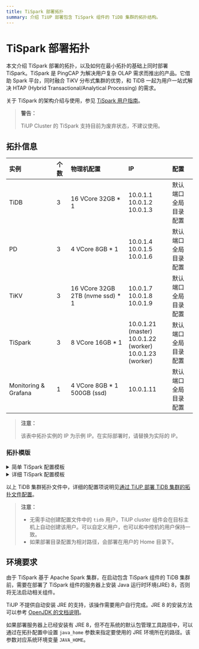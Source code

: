 ```yaml
---
title: TiSpark 部署拓扑
summary: 介绍 TiUP 部署包含 TiSpark 组件的 TiDB 集群的拓扑结构。
---
```


# TiSpark 部署拓扑

本文介绍 TiSpark 部署的拓扑，以及如何在最小拓扑的基础上同时部署 TiSpark。TiSpark 是 PingCAP 为解决用户复杂 OLAP 需求而推出的产品。它借助 Spark 平台，同时融合 TiKV 分布式集群的优势，和 TiDB 一起为用户一站式解决 HTAP (Hybrid Transactional/Analytical Processing) 的需求。

关于 TiSpark 的架构介绍与使用，参见 [TiSpark 用户指南](/tispark-overview.md)。

> **警告：**
>
> TiUP Cluster 的 TiSpark 支持目前为废弃状态，不建议使用。

## 拓扑信息

|实例 | 个数 | 物理机配置 | IP |配置 |
| :-- | :-- | :-- | :-- | :-- |
| TiDB |3 | 16 VCore 32GB * 1 | 10.0.1.1 <br/> 10.0.1.2 <br/> 10.0.1.3 | 默认端口 <br/>  全局目录配置 |
| PD | 3 | 4 VCore 8GB * 1 |10.0.1.4 <br/> 10.0.1.5 <br/> 10.0.1.6 | 默认端口 <br/> 全局目录配置 |
| TiKV | 3 | 16 VCore 32GB 2TB (nvme ssd) * 1 | 10.0.1.7 <br/> 10.0.1.8 <br/> 10.0.1.9 | 默认端口 <br/> 全局目录配置 |
| TiSpark | 3 | 8 VCore 16GB * 1 | 10.0.1.21 (master) <br/> 10.0.1.22 (worker) <br/> 10.0.1.23 (worker) | 默认端口 <br/> 全局目录配置 |
| Monitoring & Grafana | 1 | 4 VCore 8GB * 1 500GB (ssd) | 10.0.1.11 | 默认端口 <br/> 全局目录配置 |

> **注意：**
>
> 该表中拓扑实例的 IP 为示例 IP。在实际部署时，请替换为实际的 IP。

### 拓扑模版

<details>
<summary>简单 TiSpark 配置模板</summary>

```yaml
# # Global variables are applied to all deployments and used as the default value of
# # the deployments if a specific deployment value is missing.
global:
  user: "tidb"
  ssh_port: 22
  deploy_dir: "/tidb-deploy"
  data_dir: "/tidb-data"

pd_servers:
  - host: 10.0.1.4
  - host: 10.0.1.5
  - host: 10.0.1.6

tidb_servers:
  - host: 10.0.1.1
  - host: 10.0.1.2
  - host: 10.0.1.3

tikv_servers:
  - host: 10.0.1.7
  - host: 10.0.1.8
  - host: 10.0.1.9


# NOTE: TiSpark support is an experimental feature, it's not recommend to be used in
# production at present.
# To use TiSpark, you need to manually install Java Runtime Environment (JRE) 8 on the
# host, see the OpenJDK doc for a reference: https://openjdk.java.net/install/
# NOTE: Only 1 master node is supported for now
tispark_masters:
  - host: 10.0.1.21

# NOTE: multiple worker nodes on the same host is not supported by Spark
tispark_workers:
  - host: 10.0.1.22
  - host: 10.0.1.23

monitoring_servers:
  - host: 10.0.1.10

grafana_servers:
  - host: 10.0.1.10

alertmanager_servers:
  - host: 10.0.1.10
```

</details>

<details>
<summary>详细 TiSpark 配置模板</summary>

```yaml
# # Global variables are applied to all deployments and used as the default value of
# # the deployments if a specific deployment value is missing.
global:
  user: "tidb"
  ssh_port: 22
  deploy_dir: "/tidb-deploy"
  data_dir: "/tidb-data"

# # Monitored variables are applied to all the machines.
monitored:
  node_exporter_port: 9100
  blackbox_exporter_port: 9115
  # deploy_dir: "/tidb-deploy/monitored-9100"
  # data_dir: "/tidb-data/monitored-9100"
  # log_dir: "/tidb-deploy/monitored-9100/log"

# # Server configs are used to specify the runtime configuration of TiDB components.
# # All configuration items can be found in TiDB docs:
# # - TiDB: https://docs.pingcap.com/zh/tidb/stable/tidb-configuration-file
# # - TiKV: https://docs.pingcap.com/zh/tidb/stable/tikv-configuration-file
# # - PD: https://docs.pingcap.com/zh/tidb/stable/pd-configuration-file
# # All configuration items use points to represent the hierarchy, e.g:
# #   readpool.storage.use-unified-pool
# #
# # You can overwrite this configuration via the instance-level `config` field.

server_configs:
  tidb:
    log.slow-threshold: 300
  tikv:
    # server.grpc-concurrency: 4
    # raftstore.apply-pool-size: 2
    # raftstore.store-pool-size: 2
    # rocksdb.max-sub-compactions: 1
    # storage.block-cache.capacity: "16GB"
    # readpool.unified.max-thread-count: 12
    readpool.storage.use-unified-pool: false
    readpool.coprocessor.use-unified-pool: true
  pd:
    schedule.leader-schedule-limit: 4
    schedule.region-schedule-limit: 2048
    schedule.replica-schedule-limit: 64

pd_servers:
  - host: 10.0.1.4
    # ssh_port: 22
    # name: "pd-1"
    # client_port: 2379
    # peer_port: 2380
    # deploy_dir: "/tidb-deploy/pd-2379"
    # data_dir: "/tidb-data/pd-2379"
    # log_dir: "/tidb-deploy/pd-2379/log"
    # numa_node: "0,1"
    # # The following configs are used to overwrite the `server_configs.pd` values.
    # config:
    #   schedule.max-merge-region-size: 20
    #   schedule.max-merge-region-keys: 200000
  - host: 10.0.1.5
  - host: 10.0.1.6

tidb_servers:
  - host: 10.0.1.1
    # ssh_port: 22
    # port: 4000
    # status_port: 10080
    # deploy_dir: "/tidb-deploy/tidb-4000"
    # log_dir: "/tidb-deploy/tidb-4000/log"
    # numa_node: "0,1"
    # # The following configs are used to overwrite the `server_configs.tidb` values.
    # config:
    #   log.slow-query-file: tidb-slow-overwrited.log
  - host: 10.0.1.2
  - host: 10.0.1.3

tikv_servers:
  - host: 10.0.1.7
    # ssh_port: 22
    # port: 20160
    # status_port: 20180
    # deploy_dir: "/tidb-deploy/tikv-20160"
    # data_dir: "/tidb-data/tikv-20160"
    # log_dir: "/tidb-deploy/tikv-20160/log"
    # numa_node: "0,1"
    # # The following configs are used to overwrite the `server_configs.tikv` values.
    # config:
    #   server.grpc-concurrency: 4
    #   server.labels: { zone: "zone1", dc: "dc1", host: "host1" }

  - host: 10.0.1.8
  - host: 10.0.1.9

# NOTE: TiSpark support is an experimental feature, it's not recommend to be used in
# production at present.
# To use TiSpark, you need to manually install Java Runtime Environment (JRE) 8 on the
# host, see the OpenJDK doc for a reference: https://openjdk.java.net/install/
# If you have already installed JRE 1.8 at a location other than the default of system's
# package management system, you may use the "java_home" field to set the JAVA_HOME variable.
# NOTE: Only 1 master node is supported for now
tispark_masters:
  - host: 10.0.1.21
    # ssh_port: 22
    # port: 7077
    # web_port: 8080
    # deploy_dir: "/tidb-deploy/tispark-master-7077"
    # java_home: "/usr/local/bin/java-1.8.0"
    # spark_config:
    #   spark.driver.memory: "2g"
    #   spark.eventLog.enabled: "False"
    #   spark.tispark.grpc.framesize: 268435456
    #   spark.tispark.grpc.timeout_in_sec: 100
    #   spark.tispark.meta.reload_period_in_sec: 60
    #   spark.tispark.request.command.priority: "Low"
    #   spark.tispark.table.scan_concurrency: 256
    # spark_env:
    #   SPARK_EXECUTOR_CORES: 5
    #   SPARK_EXECUTOR_MEMORY: "10g"
    #   SPARK_WORKER_CORES: 5
    #   SPARK_WORKER_MEMORY: "10g"

# NOTE: multiple worker nodes on the same host is not supported by Spark
tispark_workers:
  - host: 10.0.1.22
    # ssh_port: 22
    # port: 7078
    # web_port: 8081
    # deploy_dir: "/tidb-deploy/tispark-worker-7078"
    # java_home: "/usr/local/bin/java-1.8.0"
  - host: 10.0.1.23

monitoring_servers:
  - host: 10.0.1.10
    # ssh_port: 22
    # port: 9090
    # deploy_dir: "/tidb-deploy/prometheus-8249"
    # data_dir: "/tidb-data/prometheus-8249"
    # log_dir: "/tidb-deploy/prometheus-8249/log"

grafana_servers:
  - host: 10.0.1.10
    # port: 3000
    # deploy_dir: /tidb-deploy/grafana-3000

alertmanager_servers:
  - host: 10.0.1.10
    # ssh_port: 22
    # web_port: 9093
    # cluster_port: 9094
    # deploy_dir: "/tidb-deploy/alertmanager-9093"
    # data_dir: "/tidb-data/alertmanager-9093"
    # log_dir: "/tidb-deploy/alertmanager-9093/log"
```

</details>

以上 TiDB 集群拓扑文件中，详细的配置项说明见[通过 TiUP 部署 TiDB 集群的拓扑文件配置](/tiup/tiup-cluster-topology-reference.md#tispark_masters)。

> **注意：**
>
> - 无需手动创建配置文件中的 `tidb` 用户，TiUP cluster 组件会在目标主机上自动创建该用户。可以自定义用户，也可以和中控机的用户保持一致。
> - 如果部署目录配置为相对路径，会部署在用户的 Home 目录下。

## 环境要求

由于 TiSpark 基于 Apache Spark 集群，在启动包含 TiSpark 组件的 TiDB 集群前，需要在部署了 TiSpark 组件的服务器上安装 Java 运行时环境(JRE) 8，否则将无法启动相关组件。

TiUP 不提供自动安装 JRE 的支持，该操作需要用户自行完成。JRE 8 的安装方法可以参考 [OpenJDK 的文档说明](https://openjdk.java.net/install/)。

如果部署服务器上已经安装有 JRE 8，但不在系统的默认包管理工具路径中，可以通过在拓扑配置中设置 `java_home` 参数来指定要使用的 JRE 环境所在的路径。该参数对应系统环境变量 `JAVA_HOME`。
